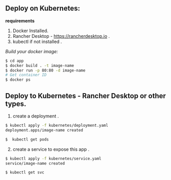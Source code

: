 ## Deploy on Kubernetes:

**requirements**
1. Docker Installed.
2. Rancher Desktop - https://rancherdesktop.io .
3. kubectl if not installed .

*Build  your docker image:*
```sh
$ cd app
$ docker build . -t image-name
$ docker run -p 80:80 -d image-name
# Get container ID
$ docker ps
```

## Deploy to Kubernetes - Rancher Desktop or other types. 
1. create a deployment .
```sh 
$ kubectl apply -f kubernetes/deployment.yaml 
deployment.apps/image-name created

$  kubectl get pods
```

2. create a service to expose this app .
```sh
$ kubectl apply -f kubernetes/service.yaml
service/image-name created

$ kubectl get svc
```